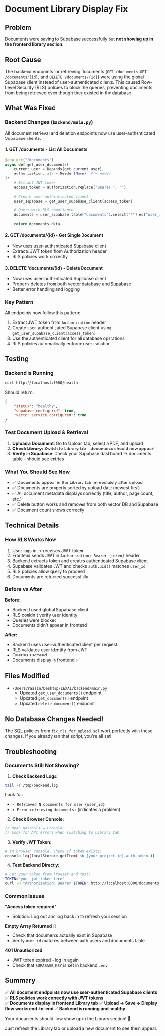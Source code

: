 # Document Library Display Fix

## Problem
Documents were saving to Supabase successfully but **not showing up in the frontend library section**.

## Root Cause
The backend endpoints for retrieving documents (`GET /documents`, `GET /documents/{id}`, and `DELETE /documents/{id}`) were using the global Supabase client instead of user-authenticated clients. This caused Row-Level Security (RLS) policies to block the queries, preventing documents from being retrieved even though they existed in the database.

## What Was Fixed

### Backend Changes (`backend/main.py`)

All document retrieval and deletion endpoints now use user-authenticated Supabase clients:

#### 1. **GET /documents** - List All Documents
```python
@app.get("/documents")
async def get_user_documents(
    current_user = Depends(get_current_user),
    authorization: str = Header(None)  # ← Added
):
    # Extract JWT token
    access_token = authorization.replace("Bearer ", "")
    
    # Create user-authenticated client
    user_supabase = get_user_supabase_client(access_token)
    
    # Query with RLS compliance
    documents = user_supabase.table("documents").select("*").eq("user_id", user_id).order("uploaded_at", desc=True).execute()
    
    return documents.data
```

#### 2. **GET /documents/{id}** - Get Single Document
- Now uses user-authenticated Supabase client
- Extracts JWT token from Authorization header
- RLS policies work correctly

#### 3. **DELETE /documents/{id}** - Delete Document
- Now uses user-authenticated Supabase client
- Properly deletes from both vector database and Supabase
- Better error handling and logging

### Key Pattern
All endpoints now follow this pattern:
1. Extract JWT token from `Authorization` header
2. Create user-authenticated Supabase client using `get_user_supabase_client(access_token)`
3. Use the authenticated client for all database operations
4. RLS policies automatically enforce user isolation

## Testing

### Backend is Running
```bash
curl http://localhost:8000/health
```

Should return:
```json
{
    "status": "healthy",
    "supabase_configured": true,
    "vector_service_configured": true
}
```

### Test Document Upload & Retrieval
1. **Upload a Document**: Go to Upload tab, select a PDF, and upload
2. **Check Library**: Switch to Library tab - documents should now appear!
3. **Verify in Supabase**: Check your Supabase dashboard → documents table - should see entries

### What You Should See Now
- ✅ Documents appear in the Library tab immediately after upload
- ✅ Documents are properly sorted by upload date (newest first)
- ✅ All document metadata displays correctly (title, author, page count, etc.)
- ✅ Delete button works and removes from both vector DB and Supabase
- ✅ Document count shows correctly

## Technical Details

### How RLS Works Now
1. User logs in → receives JWT token
2. Frontend sends JWT in `Authorization: Bearer {token}` header
3. Backend extracts token and creates authenticated Supabase client
4. Supabase validates JWT and checks `auth.uid()` matches `user_id`
5. RLS policies allow query to proceed
6. Documents are returned successfully

### Before vs After

**Before:**
- Backend used global Supabase client
- RLS couldn't verify user identity
- Queries were blocked
- Documents didn't appear in frontend

**After:**
- Backend uses user-authenticated client per request
- RLS validates user identity from JWT
- Queries succeed
- Documents display in frontend ✅

## Files Modified
- `/Users/raasin/Desktop/LEXAI/backend/main.py`
  - Updated `get_user_documents()` endpoint
  - Updated `get_document()` endpoint  
  - Updated `delete_document()` endpoint

## No Database Changes Needed!
The SQL policies from `fix_rls_for_upload.sql` work perfectly with these changes. If you already ran that script, you're all set!

## Troubleshooting

### Documents Still Not Showing?

1. **Check Backend Logs:**
```bash
tail -f /tmp/backend.log
```
Look for:
- `✓ Retrieved N documents for user {user_id}`
- `✗ Error retrieving documents:` (indicates a problem)

2. **Check Browser Console:**
```javascript
// Open DevTools → Console
// Look for API errors when switching to Library tab
```

3. **Verify JWT Token:**
```bash
# In browser console, check if token exists:
console.log(localStorage.getItem('sb-[your-project-id]-auth-token'))
```

4. **Test Backend Directly:**
```bash
# Get your token from browser and test:
TOKEN="your-jwt-token-here"
curl -H "Authorization: Bearer $TOKEN" http://localhost:8000/documents
```

### Common Issues

**"Access token required"**
- Solution: Log out and log back in to refresh your session

**Empty Array Returned `[]`**
- Check that documents actually exist in Supabase
- Verify `user_id` matches between auth.users and documents table

**401 Unauthorized**
- JWT token expired - log in again
- Check that `SUPABASE_KEY` is set in backend `.env`

## Summary

✅ **All document endpoints now use user-authenticated Supabase clients**
✅ **RLS policies work correctly with JWT tokens**  
✅ **Documents display in frontend Library tab**
✅ **Upload → Save → Display flow works end-to-end**
✅ **Backend is running and healthy**

Your documents should now show up in the Library section! 🎉

Just refresh the Library tab or upload a new document to see them appear.

